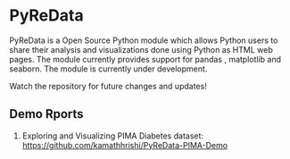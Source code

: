 <h1>PyReData</h1>

PyReData is a Open Source Python module which allows Python users to share their analysis and visualizations done using Python as HTML web pages. The module currently provides support for pandas , matplotlib and seaborn. The module is currently under development. 

Watch the repository for future changes and updates!

<h2>Demo Rports</h2>

1. Exploring and Visualizing PIMA Diabetes dataset: https://github.com/kamathhrishi/PyReData-PIMA-Demo 
